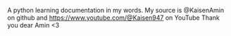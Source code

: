 A python learning documentation in my words.
My source is @KaisenAmin on github and https://www.youtube.com/@Kaisen947 on YouTube 
Thank you dear Amin <3
